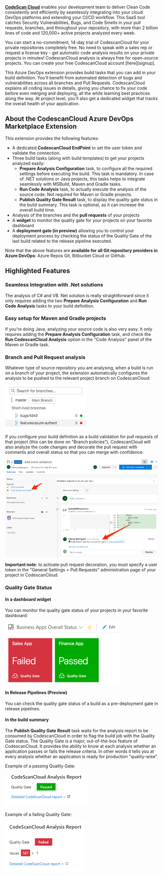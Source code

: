 **[CodeScan Cloud][sc]** enables your development team to deliver Clean Code consistently and efficiently by seamlessly integrating into your cloud DevOps platforms and extending your CI/CD workflow. This SaaS tool catches Security Vulnerabilities, Bugs, and Code Smells in your pull requests, branches, and throughout your repository, with more than 2 billion lines of code and 120,000+ active projects analyzed every week.

You can start a no-commitment, 14-day trial of CodescanCloud for your private repositories completely free. No need to speak with a sales rep or request a license key - get automatic code analysis results on your private projects in minutes! CodescanCloud analysis is always free for open-source projects. You can create your free CodescanCloud account [here][signup].

This Azure DevOps extension provides build tasks that you can add in your build definition. You'll benefit from automated detection of bugs and vulnerabilities across all branches and Pull Requests. CodescanCloud explains all coding issues in details, giving you chance to fix your code before even merging and deploying, all the while learning best practices along the way. At project level, you'll also get a dedicated widget that tracks the overall health of your application.


## About the CodescanCloud Azure DevOps Marketplace Extension

This extension provides the following features:

- A dedicated **CodescanCloud EndPoint** to set the user token and validate the connection.
- Three build tasks (along with build templates) to get your projects analyzed easily:
  - **Prepare Analysis Configuration** task, to configure all the required settings before executing the build. This task is mandatory. In case of .NET solutions or Java projects, this tasks helps to integrate seamlessly with MSBuild, Maven and Gradle tasks.
  - **Run Code Analysis** task, to actually execute the analysis of the source code. Not required for Maven or Gradle projects.
  - **Publish Quality Gate Result** task, to display the quality gate status in the build summary. This task is optional, as it can increase the overall build time.
- Analysis of the branches and the **pull requests** of your projects
- A **widget** to monitor the quality gate for your projects on your favorite dashboard
- A **deployment gate (in preview)** allowing you to control your deployment process by checking the status of the Quality Gate of the last build related to the release pipeline executed.

Note that the above features are **available for all Git repository providers in Azure DevOps**: Azure Repos Git, Bitbucket Cloud or GitHub.

## Highlighted Features

### Seamless Integration with .Net solutions

The analysis of C# and VB. Net solution is really straightforward since it only requires adding the two **Prepare Analysis Configuration** and **Run Code Analysis** tasks to your build definition.

### Easy setup for Maven and Gradle projects

If you're doing Java, analyzing your source code is also very easy. It only requires adding the **Prepare Analysis Configuration** task, and check the **Run CodescanCloud Analysis** option in the "Code Analysis" panel of the Maven or Gradle task.

### Branch and Pull Request analysis

Whatever type of source repository you are analysing, when a build is run on a branch of your project, the extension automatically configures the analysis to be pushed to the relevant project branch on CodescanCloud:

![Branches](img/branches.png)

If you configure your build definition as a build validation for pull requests of that project (this can be done on "Branch policies"), CodescanCloud will also analyze the code changes and decorate the pull request with comments and overall status so that you can merge with confidence:

![PR-Decoration](img/pull-request-decoration.png)

**Important note**: to activate pull request decoration, you must specify a user token in the "General Settings > Pull Requests" administration page of your project in CodescanCloud.

### Quality Gate Status

#### In a dashboard widget

You can monitor the quality gate status of your projects in your favorite dashboard:

![Quality Gate Widget](img/widget.png)

#### In Release Pipelines (Preview)

You can check the quality gate status of a build as a pre-deployment gate in release pipelines.

#### In the build summary

The **Publish Quality Gate Result** task waits for the analysis report to be consumed by CodescanCloud in order to flag the build job with the Quality Gate status. The Quality Gate is a major, out-of-the-box feature of CodescanCloud. It provides the ability to know at each analysis whether an application passes or fails the release criteria. In other words it tells you at every analysis whether an application is ready for production "quality-wise".

Example of a passing Quality Gate:

![Passed Quality Gate](img/sq-analysis-report-passed.png)

Example of a failing Quality Gate:

![Failed Quality Gate](img/sq-analysis-report-failed.png)

[sc]: <https://app.codescan.io>
[getstarted]: <http://www.code-scan.com/cloud/install-configure-scanner-tfs-ts>